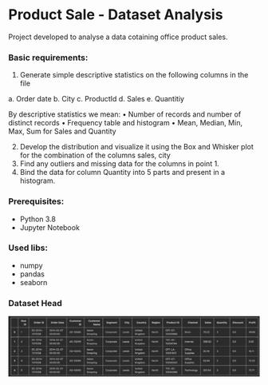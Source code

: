 # Product Sale - Dataset Analysis

Project developed to analyse a data cotaining office product sales.

### Basic requirements:
1) Generate simple descriptive statistics on the following columns in the file

a. Order date
b. City
c. ProductId
d. Sales
e. Quantitiy

By descriptive statistics we mean:
• Number of records and number of distinct records
• Frequency table and histogram
• Mean, Median, Min, Max, Sum for Sales and Quantity

2) Develop the distribution and visualize it using the Box and Whisker plot for the combination of the
   columns sales, city
3) Find any outliers and missing data for the columns in point 1.
4) Bind the data for column Quantity into 5 parts and present in a histogram.

### Prerequisites:
* Python 3.8
* Jupyter Notebook

### Used libs:
* numpy
* pandas
* seaborn

### Dataset Head
![plot](./examples/dataset-picture.jpg "Excel Data")
